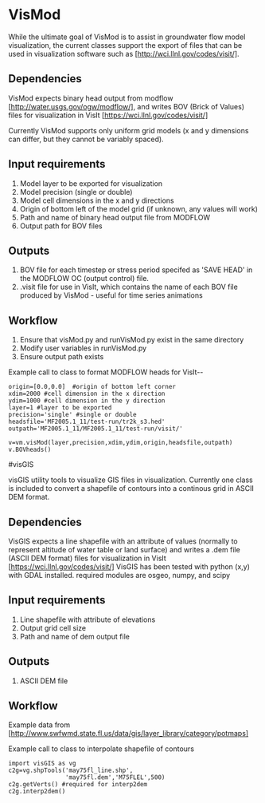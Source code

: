 # VisMod

While the ultimate goal of VisMod is to assist in groundwater flow model visualization,
the current classes support the export of files that can be used in visualization software
such as [http://wci.llnl.gov/codes/visit/].

## Dependencies

VisMod expects binary head output from modflow [http://water.usgs.gov/ogw/modflow/],
and writes BOV (Brick of Values) files for visualization in VisIt 
[https://wci.llnl.gov/codes/visit/]
 
Currently VisMod supports only uniform grid models (x and y dimensions can differ,
 but they cannot be variably spaced).
 
## Input requirements

1. Model layer to be exported for visualization
2. Model precision (single or double)
3. Model cell dimensions in the x and y directions
4. Origin of bottom left of the model grid (if unknown, any values will work)
5. Path and name of binary head output file from MODFLOW
6. Output path for BOV files

## Outputs

1. BOV file for each timestep or stress period specifed as
'SAVE HEAD' in the MODFLOW OC (output control) file.
2. .visit file for use in VisIt, which contains the name of each BOV
file produced by VisMod - useful for time series animations

## Workflow

1. Ensure that visMod.py and runVisMod.py exist in the same directory
2. Modify user variables in runVisMod.py
3. Ensure output path exists

Example call to class to format MODFLOW heads for VisIt--
```
origin=[0.0,0.0]  #origin of bottom left corner
xdim=2000 #cell dimension in the x direction
ydim=1000 #cell dimension in the y direction
layer=1 #layer to be exported
precision='single' #single or double
headsfile='MF2005.1_11/test-run/tr2k_s3.hed'
outpath='MF2005.1_11/MF2005.1_11/test-run/visit/'

v=vm.visMod(layer,precision,xdim,ydim,origin,headsfile,outpath)
v.BOVheads()
```

#visGIS

visGIS utility tools to visualize GIS files in visualization.
Currently one class is included to convert a shapefile of contours
into a continous grid in ASCII DEM format.

## Dependencies

VisGIS expects a line shapefile with an attribute of values (normally to represent
altitude of water table or land surface)
and writes a .dem file (ASCII DEM format) files for visualization in VisIt
[https://wci.llnl.gov/codes/visit/]
VisGIS has been tested with python (x,y) with GDAL installed.
required modules are osgeo, numpy, and scipy
  
## Input requirements

1. Line shapefile with attribute of elevations
2. Output grid cell size
3. Path and name of dem output file

## Outputs

1. ASCII DEM file

## Workflow
Example data from
[http://www.swfwmd.state.fl.us/data/gis/layer_library/category/potmaps]
    
Example call to class to interpolate shapefile of contours
```
import visGIS as vg
c2g=vg.shpTools('may75fl_line.shp',
                'may75fl.dem','M75FLEL',500)
c2g.getVerts() #required for interp2dem
c2g.interp2dem()
```